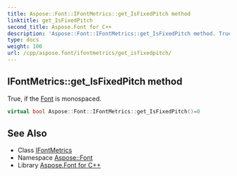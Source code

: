 ```yaml
---
title: Aspose::Font::IFontMetrics::get_IsFixedPitch method
linktitle: get_IsFixedPitch
second_title: Aspose.Font for C++
description: 'Aspose::Font::IFontMetrics::get_IsFixedPitch method. True, if the Font is monospaced in C++.'
type: docs
weight: 100
url: /cpp/aspose.font/ifontmetrics/get_isfixedpitch/
---
```

## IFontMetrics::get_IsFixedPitch method


True, if the [Font](../../font/) is monospaced.

```cpp
virtual bool Aspose::Font::IFontMetrics::get_IsFixedPitch()=0
```

## See Also

* Class [IFontMetrics](../)
* Namespace [Aspose::Font](../../)
* Library [Aspose.Font for C++](../../../)
